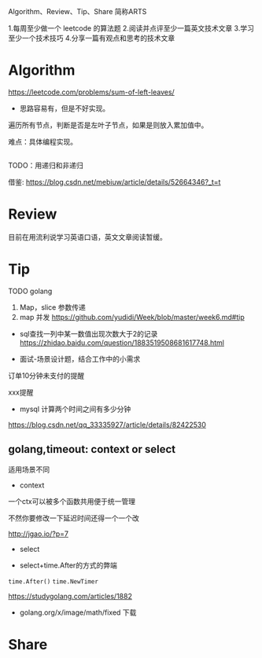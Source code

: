 Algorithm、Review、Tip、Share 简称ARTS

1.每周至少做一个 leetcode 的算法题 2.阅读并点评至少一篇英文技术文章 3.学习至少一个技术技巧 4.分享一篇有观点和思考的技术文章

# Algorithm

https://leetcode.com/problems/sum-of-left-leaves/

* 思路容易有，但是不好实现。

遍历所有节点，判断是否是左叶子节点，如果是则放入累加值中。

难点：具体编程实现。

```
```

TODO：用递归和非递归

借鉴:
https://blog.csdn.net/mebiuw/article/details/52664346?_t=t

# Review
目前在用流利说学习英语口语，英文文章阅读暂缓。

# Tip 

TODO golang
1. Map，slice 参数传递
2. map 并发 https://github.com/yudidi/Week/blob/master/week6.md#tip

* sql查找一列中某一数值出现次数大于2的记录
https://zhidao.baidu.com/question/1883519508681617748.html


* 面试-场景设计题，结合工作中的小需求

订单10分钟未支付的提醒

xxx提醒

* mysql 计算两个时间之间有多少分钟

https://blog.csdn.net/qq_33335927/article/details/82422530


## golang,timeout: context or select

适用场景不同

* context

一个ctx可以被多个函数共用便于统一管理

不然你要修改一下延迟时间还得一个一个改

http://jgao.io/?p=7


* select

* select+time.After的方式的弊端

 `time.After()`
 `time.NewTimer`

https://studygolang.com/articles/1882


* golang.org/x/image/math/fixed 下载


# Share



